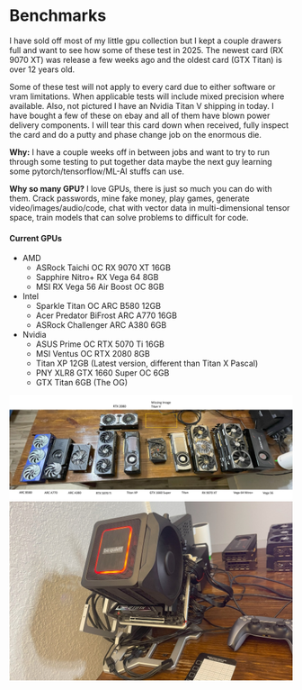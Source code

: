 # Benchmarks

I have sold off most of my little gpu collection but I kept a couple drawers full and want to see how some of these test in 2025. The newest card (RX 9070 XT) was release a few weeks ago and the oldest card (GTX Titan) is over 12 years old.

Some of these test will not apply to every card due to either software or vram limitations. When applicable tests will include mixed precision where available. Also, not pictured I have an Nvidia Titan V shipping in today. I have bought a few of these on ebay and all of them have blown power delivery components. I will tear this card down when received, fully inspect the card and do a putty and phase change job on the enormous die.

<b>Why:</b> I have a couple weeks off in between jobs and want to try to run through some testing to put together data maybe the next guy learning some pytorch/tensorflow/ML-AI stuffs can use.

<b>Why so many GPU?</b> I love GPUs, there is just so much you can do with them. Crack passwords, mine fake money, play games, generate video/images/audio/code, chat with vector data in multi-dimensional tensor space, train models that can solve problems to difficult for code.

#### Current GPUs

- AMD
    - ASRock Taichi OC RX 9070 XT 16GB
    - Sapphire Nitro+ RX Vega 64 8GB
    - MSI RX Vega 56 Air Boost OC 8GB
- Intel
    - Sparkle Titan OC ARC B580 12GB
    - Acer Predator BiFrost ARC A770 16GB
    - ASRock Challenger ARC A380 6GB
- Nvidia
    - ASUS Prime OC RTX 5070 Ti 16GB
    - MSI Ventus OC RTX 2080 8GB
    - Titan XP 12GB (Latest version, different than Titan X Pascal)
    - PNY XLR8 GTX 1660 Super OC 6GB
    - GTX Titan 6GB (The OG)

<img src="img/gpus.jpg">



<img src="img/pc.jpg">